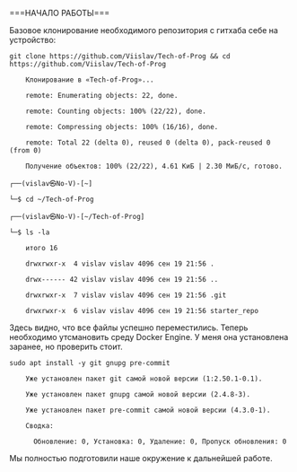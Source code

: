 ===НАЧАЛО РАБОТЫ===

Базовое клонирование необходимого репозитория с гитхаба себе на устройство: 

	git clone https://github.com/Viislav/Tech-of-Prog && cd https://github.com/Viislav/Tech-of-Prog

		Клонирование в «Tech-of-Prog»...
		
		remote: Enumerating objects: 22, done.
		
		remote: Counting objects: 100% (22/22), done.
		
		remote: Compressing objects: 100% (16/16), done.
		
		remote: Total 22 (delta 0), reused 0 (delta 0), pack-reused 0 (from 0)
		
		Получение объектов: 100% (22/22), 4.61 КиБ | 2.30 МиБ/с, готово.
                                                                                                                                                    
	┌──(vislav㉿No-V)-[~]

	└─$ cd ~/Tech-of-Prog
                                                                                                                                              
	┌──(vislav㉿No-V)-[~/Tech-of-Prog]
	
	└─$ ls -la

		итого 16
		
		drwxrwxr-x  4 vislav vislav 4096 сен 19 21:56 .
		
		drwx------ 42 vislav vislav 4096 сен 19 21:56 ..
		
		drwxrwxr-x  7 vislav vislav 4096 сен 19 21:56 .git
		
		drwxrwxr-x  6 vislav vislav 4096 сен 19 21:56 starter_repo

Здесь видно, что все файлы успешно переместились.
Теперь необходимо утсмановить среду Docker Engine. У меня она установлена заранее, но проверить стоит.

	sudo apt install -y git gnupg pre-commit

		Уже установлен пакет git самой новой версии (1:2.50.1-0.1).       
		
		Уже установлен пакет gnupg самой новой версии (2.4.8-3).
		
		Уже установлен пакет pre-commit самой новой версии (4.3.0-1).
		
		Сводка:
		  
		  Обновление: 0, Установка: 0, Удаление: 0, Пропуск обновления: 0
Мы полностью подготовили наше окружение к дальнейшей работе.

